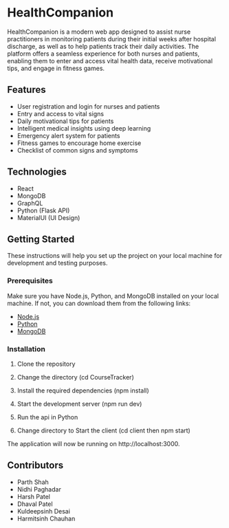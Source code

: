 # HealthCompanion

HealthCompanion is a modern web app designed to assist nurse practitioners in monitoring patients during their initial weeks after hospital discharge, as well as to help patients track their daily activities. The platform offers a seamless experience for both nurses and patients, enabling them to enter and access vital health data, receive motivational tips, and engage in fitness games.

## Features

- User registration and login for nurses and patients
- Entry and access to vital signs
- Daily motivational tips for patients
- Intelligent medical insights using deep learning
- Emergency alert system for patients
- Fitness games to encourage home exercise
- Checklist of common signs and symptoms

## Technologies

- React
- MongoDB
- GraphQL
- Python (Flask API)
- MaterialUI (UI Design)

## Getting Started

These instructions will help you set up the project on your local machine for development and testing purposes.

### Prerequisites

Make sure you have Node.js, Python, and MongoDB installed on your local machine. If not, you can download them from the following links:

- [Node.js](https://nodejs.org/en/download/)
- [Python](https://www.python.org/downloads/)
- [MongoDB](https://www.mongodb.com/try/download/community)

### Installation

1. Clone the repository

2. Change the directory (cd CourseTracker)

3. Install the required dependencies (npm install)

4. Start the development server (npm run dev)

5. Run the api in Python

6. Change directory to Start the client (cd client then npm start)

The application will now be running on http://localhost:3000.

## Contributors

- Parth Shah
- Nidhi Paghadar
- Harsh Patel
- Dhaval Patel
- Kuldeepsinh Desai
- Harmitsinh Chauhan
